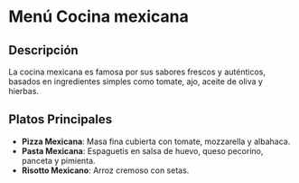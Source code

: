 # Menú Cocina mexicana

## Descripción
La cocina mexicana es famosa por sus sabores frescos y auténticos, basados en ingredientes simples como tomate, ajo, aceite de oliva y hierbas.

## Platos Principales
- **Pizza Mexicana**: Masa fina cubierta con tomate, mozzarella y albahaca.
- **Pasta Mexicana**: Espaguetis en salsa de huevo, queso pecorino, panceta y pimienta.
- **Risotto Mexicano**: Arroz cremoso con setas.